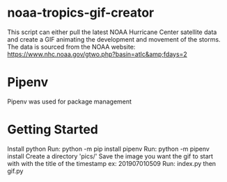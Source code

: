 # noaa-tropics-gif-creator
This script can either pull the latest NOAA Hurricane Center satellite data and create a GIF animating the development and movement of the storms. The data is sourced from the NOAA website: https://www.nhc.noaa.gov/gtwo.php?basin=atlc&amp;fdays=2 

# Pipenv
Pipenv was used for package management

# Getting Started
Install python
Run: python -m pip install pipenv
Run: python -m pipenv install
Create a directory 'pics/'
Save the image you want the gif to start with with the title of the timestamp ex: 201907010509
Run: index.py then gif.py
